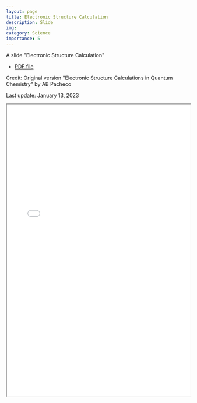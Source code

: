 ```yaml
---
layout: page
title: Electronic Structure Calculation
description: Slide
img:
category: Science
importance: 5
---
```


A slide "Electronic Structure Calculation"

- [PDF file](https://rangsimanketkaew.github.io/assets/book/elec-struct.pdf)

Credit: Original version "Electronic Structure Calculations in Quantum Chemistry" by AB Pacheco

Last update: January 13, 2023

<iframe width="100%" height="800" src="/assets/book/elec-struct.pdf">
